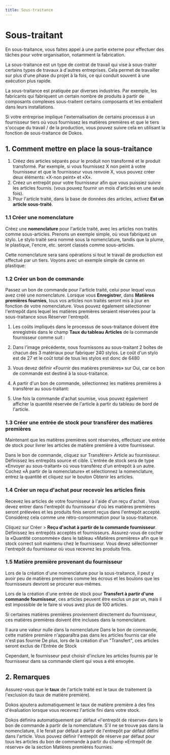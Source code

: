 ```yaml
---
title: Sous-traitance
---
```


# Sous-traitant

En sous-traitance, vous faites appel à une partie externe pour effectuer des tâches pour votre organisation, notamment la fabrication.

La sous-traitance est un type de contrat de travail qui vise à sous-traiter certains types de travaux à d'autres entreprises. Cela permet de travailler sur plus d'une phase du projet à la fois, ce qui conduit souvent à une exécution plus rapide.

La sous-traitance est pratiquée par diverses industries. Par exemple, les fabricants qui fabriquent un certain nombre de produits à partir de composants complexes sous-traitent certains composants et les emballent dans leurs installations.

Si votre entreprise implique l'externalisation de certains processus à un fournisseur tiers où vous fournissez les matières premières et que le tiers s'occupe du travail / de la production, vous pouvez suivre cela en utilisant la fonction de sous-traitance de Dokos.

## 1. Comment mettre en place la sous-traitance

1. Créez des articles séparés pour le produit non transformé et le produit transformé. Par exemple, si vous fournissez X non peint à votre fournisseur et que le fournisseur vous renvoie X, vous pouvez créer deux éléments: «X-non peint» et «X».
2. Créez un entrepôt pour votre fournisseur afin que vous puissiez suivre les articles fournis. (vous pouvez fournir un mois d'articles en une seule fois).
3. Pour l'article traité, dans la base de données des articles, activez **Est un article sous-traité**.

### 1.1 Créer une nomenclature

Créez une **nomenclature** pour l'article traité, avec les articles non traités comme sous-articles. Prenons un exemple simple, où vous fabriquez un stylo. Le stylo traité sera nommé sous la nomenclature, tandis que la plume, le plastique, l'encre, etc. seront classés comme sous-articles.

Cette nomenclature sera sans opérations si tout le travail de production est effectué par un tiers. Voyons avec un exemple simple de canne en plastique:

### 1.2 Créer un bon de commande

Passez un bon de commande pour l'article traité, celui pour lequel vous avez créé une nomenclature. Lorsque vous **Enregistrer**, dans **Matières premières fournies**, tous vos articles non traités seront mis à jour en fonction de votre nomenclature. Vous pouvez également sélectionner l'entrepôt dans lequel les matières premières seraient réservées pour la sous-traitance sous Réserver l'entrepôt.

1. Les coûts impliqués dans le processus de sous-traitance doivent être enregistrés dans le champ **Taux du tableau Articles** de la commande fournisseur comme suit :

2. Dans l'image précédente, nous fournissons au sous-traitant 2 boîtes de chacun des 3 matériaux pour fabriquer 240 stylos. Le coût d'un stylo est de 27 et le coût total de tous les stylos est donc de 6480

3. Vous devez définir «Fournir des matières premières» sur Oui, car ce bon de commande est destiné à la sous-traitance.

4. A partir d'un bon de commande, sélectionnez les matières premières à transférer au sous-traitant:

5. Une fois la commande d'achat soumise, vous pouvez également afficher la quantité réservée de l'article à partir du tableau de bord de l'article.

### 1.3 Créer une entrée de stock pour transférer des matières premières

Maintenant que les matières premières sont réservées, effectuez une entrée de stock pour livrer les articles de matière première à votre fournisseur.

Dans le bon de commande, cliquez sur Transférer> Article au fournisseur. Définissez les entrepôts source et cible. L'entrée de stock sera de type «Envoyer au sous-traitant» où vous transférez d'un entrepôt à un autre. Cochez «À partir de la nomenclature» et sélectionnez la nomenclature, entrez la quantité et cliquez sur le bouton Obtenir les articles.

### 1.4 Créer un reçu d'achat pour recevoir les articles finis

Recevez les articles de votre fournisseur à l'aide d'un reçu d'achat . Vous devez entrer dans l'entrepôt du fournisseur d'où les matières premières seront prélevées et les produits finis seront reçus dans l'entrepôt accepté. Considérez cela comme une rétro-consommation pour la sous-traitance.

Cliquez sur Créer > **Reçu d'achat à partir de la commande fournisseur**. Définissez les entrepôts acceptés et fournisseurs. Assurez-vous de cocher la «Quantité consommée» dans le tableau «Matières premières» afin que le stock correct soit maintenu chez le fournisseur. Vous devez sélectionner l'entrepôt du fournisseur où vous recevrez les produits finis.

### 1.5 Matière première provenant du fournisseur

Lors de la création d'une nomenclature pour la sous-traitance, il peut y avoir peu de matières premières comme les écrous et les boulons que les fournisseurs devront se procurer eux-mêmes.

Lors de la création d'une entrée de stock pour **Transfert à partir d'une commande fournisseur**, ces articles peuvent être exclus un par un, mais il est impossible de le faire si vous avez plus de 100 articles.

Si certaines matières premières proviennent directement du fournisseur, ces matières premières doivent être incluses dans la nomenclature.

Il aura une valeur nulle dans la nomenclature
Dans le bon de commande, cette matière première n'apparaîtra pas dans les articles fournis car elle n'est pas fournie
De plus, lors de la création d'un "Transfert", ces articles seront exclus de l'Entrée de Stock

Cependant, le fournisseur peut choisir d'inclure les articles fournis par le fournisseur dans sa commande client qui vous a été envoyée.

## 2. Remarques

Assurez-vous que le **taux** de l'article traité est le taux de traitement (à l'exclusion du taux de matière première).

Dokos ajoutera automatiquement le taux de matière première à des fins d'évaluation lorsque vous recevrez l'article fini dans votre stock.

Dokos définira automatiquement par défaut «l'entrepôt de réserve» dans le bon de commande à partir de la nomenclature. S'il ne se trouve pas dans la nomenclature, il le ferait par défaut à partir de l'entrepôt par défaut défini dans l'article. Vous pouvez définir l'entrepôt de réserve par défaut pour tous les articles du bon de commande à partir du champ «Entrepôt de réserve» de la section Matières premières fournies.

